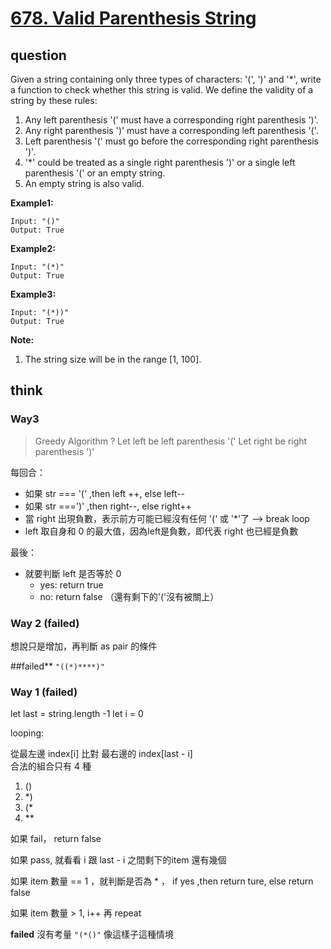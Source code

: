# [678. Valid Parenthesis String](https://leetcode.com/problems/valid-parenthesis-string/)

## question

Given a string containing only three types of characters: '(', ')' and '*', write a function to check whether this string is valid. We define the validity of a string by these rules:

1. Any left parenthesis '(' must have a corresponding right parenthesis ')'.
2. Any right parenthesis ')' must have a corresponding left parenthesis '('.
3. Left parenthesis '(' must go before the corresponding right parenthesis ')'.
4. '*' could be treated as a single right parenthesis ')' or a single left parenthesis '(' or an empty string.
5. An empty string is also valid.


**Example1:**
```
Input: "()"
Output: True
```

**Example2:**
```
Input: "(*)"
Output: True
```

**Example3:**
```
Input: "(*))"
Output: True
```

**Note:** 
1. The string size will be in the range [1, 100].


## think

### Way3
> Greedy Algorithm ?
Let left be left parenthesis '('
Let right be right parenthesis ')'

每回合：
- 如果 str === '(' ,then left ++, else left--
- 如果 str ===')' ,then right--, else right++
- 當 right 出現負數，表示前方可能已經沒有任何 '(‘ 或 '*'了 --> break loop
- left 取自身和 0 的最大值，因為left是負數，即代表 right 也已經是負數

最後：
- 就要判斷 left 是否等於 0
  - yes: return true
  - no: return false （還有剩下的'('沒有被關上）   


### Way 2 (failed)
想說只是增加，再判斷 as pair 的條件

##failed**
`"((*)****)"`

### Way 1 (failed)
let last = string.length -1
let i = 0

looping:

從最左邊 index[i] 比對 最右邊的 index[last - i]  
合法的組合只有 4 種  
1. ()
2. *)
3. (*
4. **

如果 fail， return false

如果 pass, 就看看 i 跟 last - i 之間剩下的item 還有幾個  
  
如果 item 數量 == 1 ，就判斷是否為 * ， if yes ,then return ture, else return false

如果 item 數量 > 1, i++ 再 repeat

**failed**
沒有考量 `"(*()"` 像這樣子這種情境





